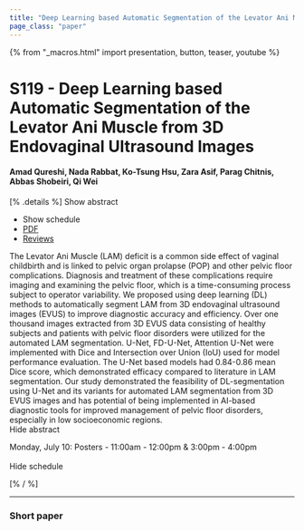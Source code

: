```yaml
---
title: "Deep Learning based Automatic Segmentation of the Levator Ani Muscle from 3D Endovaginal Ultrasound Images"
page_class: "paper"
---
```


{% from "_macros.html" import presentation, button, teaser, youtube %}

# S119 - Deep Learning based Automatic Segmentation of the Levator Ani Muscle from 3D Endovaginal Ultrasound Images

#### Amad Qureshi, Nada Rabbat, Ko-Tsung Hsu, Zara Asif, Parag Chitnis, Abbas Shobeiri, Qi Wei

[% .details %]
<a class="toggle_visibility" data-selector=".abstract" data-level="3">Show abstract</a>
- <a class="toggle_visibility" data-selector=".schedule" data-level="3">Show schedule</a>
- <a href="https://openreview.net/pdf?id=hYnou0zo0PC">PDF</a>
- <a href="https://openreview.net/forum?id=hYnou0zo0PC">Reviews</a>

<p>
    <span class="abstract">
        The Levator Ani Muscle (LAM) deficit is a common side effect of vaginal childbirth and is linked to pelvic organ prolapse (POP) and other pelvic floor complications. Diagnosis and treatment of these complications require imaging and examining the pelvic floor, which is a time-consuming process subject to operator variability. We proposed using deep learning (DL) methods to automatically segment LAM from 3D endovaginal ultrasound images (EVUS) to improve diagnostic accuracy and efficiency. Over one thousand images extracted from 3D EVUS data consisting of healthy subjects and patients with pelvic floor disorders were utilized for the automated LAM segmentation. U-Net, FD-U-Net, Attention U-Net were implemented with Dice and Intersection over Union (IoU) used for model performance evaluation. The U-Net based models had 0.84-0.86 mean Dice score, which demonstrated efficacy compared to literature in LAM segmentation. Our study demonstrated the feasibility of DL-segmentation using U-Net and its variants for automated LAM segmentation from 3D EVUS images and has potential of being implemented in AI-based diagnostic tools for improved management of pelvic floor disorders, especially in low socioeconomic regions. 
        <br>
        <span class="actions"><a class="toggle_visibility" data-level="2">Hide abstract</a></span>
    </span>
</p>

<p>
    <span class="schedule">
        Monday, July 10: Posters - 11:00am - 12:00pm & 3:00pm - 4:00pm<br>
        <br>
        <span class="actions"><a class="toggle_visibility" data-level="2">Hide schedule</a></span>
    </span>
</p>
[% / %]

---


### Short paper
